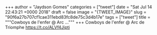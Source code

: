 
+++
author = "Jaydson Gomes"
categories = ["tweet"]
date = "Sat Jul 14 22:43:21 +0000 2018"
draft = false
image = "{TWEET_IMAGE}"
slug = "90f6a27b707cf1cae311ebd83fc8de75c3d4b17e"
tags = ["tweet"]
title = """Cowboys de l'enfer @ Arc ..."""
+++
Cowboys de l'enfer @ Arc de Triomphe https://t.co/ALVf4Jipti
